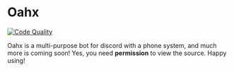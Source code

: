 # Oahx

<a href="https://github.com/FrostiiWeeb/Oahx" target="_blank">
<img alt="Code Quality" src="https://www.code-inspector.com/project/24262/status/svg">
</a>


Oahx is a multi-purpose bot for discord with a phone system, and much more is coming soon! Yes, you need **permission** to view the source. Happy using!